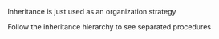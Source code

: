 Inheritance is just used as an organization strategy

Follow the inheritance hierarchy to see
separated procedures
